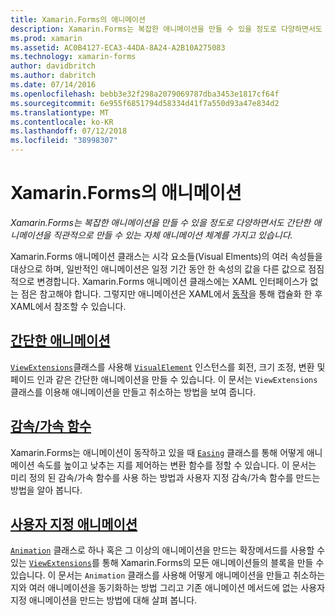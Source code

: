 ```yaml
---
title: Xamarin.Forms의 애니메이션
description: Xamarin.Forms는 복잡한 애니메이션을 만들 수 있을 정도로 다양하면서도 간단한 애니메이션을 직관적으로 만들 수 있는 자체 애니메이션 체계를 가지고 있습니다.
ms.prod: xamarin
ms.assetid: AC0B4127-ECA3-44DA-8A24-A2B10A275083
ms.technology: xamarin-forms
author: davidbritch
ms.author: dabritch
ms.date: 07/14/2016
ms.openlocfilehash: bebb3e32f298a2079069787dba3453e1817cf64f
ms.sourcegitcommit: 6e955f6851794d58334d41f7a550d93a47e834d2
ms.translationtype: MT
ms.contentlocale: ko-KR
ms.lasthandoff: 07/12/2018
ms.locfileid: "38998307"
---
```

# <a name="animation-in-xamarinforms"></a>Xamarin.Forms의 애니메이션

_Xamarin.Forms는 복잡한 애니메이션을 만들 수 있을 정도로 다양하면서도 간단한 애니메이션을 직관적으로 만들 수 있는 자체 애니메이션 체계를 가지고 있습니다._

Xamarin.Forms 애니메이션 클래스는 시각 요소들(Visual Elments)의 여러 속성들을 대상으로 하며, 일반적인 애니메이션은 일정 기간 동안 한 속성의 값을 다른 값으로 점짐적으로 변경합니다. Xamarin.Forms 애니메이션 클래스에는 XAML 인터페이스가 없는 점은 참고해야 합니다. 그렇지만 애니메이션은 XAML에서 [동작](~/xamarin-forms/app-fundamentals/behaviors/index.md)을 통해 캡슐화 한 후 XAML에서 참조할 수 있습니다.

## <a name="simple-animationssimplemd"></a>[간단한 애니메이션](simple.md)

[`ViewExtensions`](xref:Xamarin.Forms.ViewExtensions)클래스를 사용해 [`VisualElement`](xref:Xamarin.Forms.VisualElement) 인스턴스를 회전, 크기 조정, 변환 및 페이드 인과 같은 간단한 애니메이션을 만들 수 있습니다. 이 문서는 `ViewExtensions` 클래스를 이용해 애니메이션을 만들고 취소하는 방법을 보여 줍니다.

## <a name="easing-functionseasingmd"></a>[감속/가속 함수](easing.md)

Xamarin.Forms는 애니메이션이 동작하고 있을 때 [`Easing`](xref:Xamarin.Forms.Easing) 클래스를 통해 어떻게 애니메이션 속도를 높이고 낮추는 지를 제어하는 변환 함수를 정할 수 있습니다. 이 문서는 미리 정의 된 감속/가속 함수를 사용 하는 방법과 사용자 지정 감속/가속 함수를 만드는 방법을 알아 봅니다.

## <a name="custom-animationscustommd"></a>[사용자 지정 애니메이션](custom.md)

[`Animation`](xref:Xamarin.Forms.Animation) 클래스로 하나 혹은 그 이상의 애니메이션을 만드는 확장메서드를 사용할 수 있는 [`ViewExtensions`](xref:Xamarin.Forms.ViewExtensions)를 통해 Xamarin.Forms의 모든 애니메이션들의 블록을 만들 수 있습니다. 이 문서는 `Animation` 클래스를 사용해 어떻게 애니메이션을 만들고 취소하는 지와 여러 애니메이션을 동기화하는 방법 그리고 기존 애니메이션 메서드에 없는 사용자 지정 애니메이션을 만드는 방법에 대해 살펴 봅니다.
